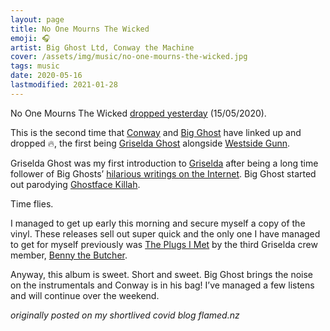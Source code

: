```yaml
---
layout: page
title: No One Mourns The Wicked
emoji: 🎧
artist: Big Ghost Ltd, Conway the Machine
cover: /assets/img/music/no-one-mourns-the-wicked.jpg
tags: music
date: 2020-05-16
lastmodified: 2021-01-28
---
```


No One Mourns The Wicked [dropped yesterday](https://bigghostlimited.bandcamp.com/album/no-one-mourns-the-wicked) (15/05/2020).

This is the second time that [Conway](https://en.wikipedia.org/wiki/Conway_the_Machine) and [Big Ghost](https://bigghostlimited.bandcamp.com/) have linked up and dropped 🔥, the first being [Griselda Ghost](https://bigghostlimited.bandcamp.com/album/griselda-ghost) alongside [Westside Gunn](https://en.wikipedia.org/wiki/Westside_Gunn).

Griselda Ghost was my first introduction to [Griselda](https://en.wikipedia.org/wiki/Griselda_Records) after being a long time follower of Big Ghosts’ [hilarious writings on the Internet](https://bigghostlimited.com/big-ghost-presents-the-take-care-review/). Big Ghost started out parodying [Ghostface Killah](https://en.wikipedia.org/wiki/Ghostface_Killah).

Time flies.

I managed to get up early this morning and secure myself a copy of the vinyl. These releases sell out super quick and the only one I have managed to get for myself previously was [The Plugs I Met](https://derapwinkelrecords.bandcamp.com/album/the-plugs-i-met) by the third Griselda crew member, [Benny the Butcher](https://en.wikipedia.org/wiki/Benny_The_Butcher).

Anyway, this album is sweet. Short and sweet. Big Ghost brings the noise on the instrumentals and Conway is in his bag! I’ve managed a few listens and will continue over the weekend.

_originally posted on my shortlived covid blog flamed.nz_